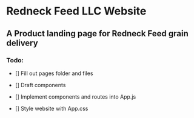 # Redneck Feed LLC Website

## A Product landing page for Redneck Feed grain delivery

### Todo: 

* [] Fill out pages folder and files

* [] Draft components

* [] Implement components and routes into App.js

* [] Style website with App.css